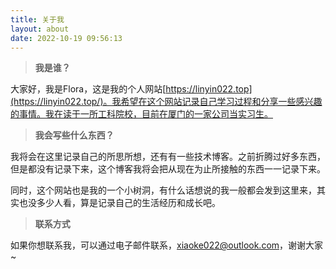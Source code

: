 ```yaml
---
title: 关于我
layout: about
date: 2022-10-19 09:56:13
---
```




> **我是谁？**

大家好，我是Flora，这是我的个人网站[https://linyin022.top](https://linyin022.top/)。我希望在这个网站记录自己学习过程和分享一些感兴趣的事情。我在读于一所工科院校，目前在厦门的一家公司当实习生。

> **我会写些什么东西？**

我将会在这里记录自己的所思所想，还有有一些技术博客。之前折腾过好多东西，但是都没有记录下来，这个博客我将会把从现在为止所接触的东西一一记录下来。

同时，这个网站也是我的一个小树洞，有什么话想说的我一般都会发到这里来，其实也没多少人看，算是记录自己的生活经历和成长吧。

> **联系方式**

如果你想联系我，可以通过电子邮件联系，xiaoke022@outlook.com，谢谢大家~
